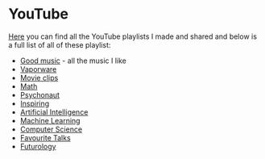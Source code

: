 # YouTube
[Here](https://www.youtube.com/channel/UCEKqrUfr_FMKIO9XSJS4vDw/playlists?view_as=subscriber) you can find all the YouTube playlists I made and shared and below is a full list of all of these playlist:
- [Good music](https://www.youtube.com/playlist?list=PL0nGxteCFLXYA1fsLmlWzY0Tyoo3c7tF-) - all the music I like 
- [Vaporware](https://www.youtube.com/playlist?list=PL0nGxteCFLXapia7BObp8ehDADOq1l5sB)
- [Movie clips](https://www.youtube.com/playlist?list=PL0nGxteCFLXYniLU1UARhkvtSGunUS_rh)
- [Math](https://www.youtube.com/playlist?list=PL0nGxteCFLXadr2GH8WHFaAyzI7RfKIRj)
- [Psychonaut](https://www.youtube.com/playlist?list=PL0nGxteCFLXYTlb-MmubTQi2MX1Ig5HgD)
- [Inspiring](https://www.youtube.com/playlist?list=PL0nGxteCFLXa74sxBoaqgC-S8EFK4Zno-)
- [Artificial Intelligence](https://www.youtube.com/playlist?list=PL0nGxteCFLXbmRFnuk6Fafso7aONy1umj)
- [Machine Learning](https://www.youtube.com/playlist?list=PL0nGxteCFLXbdh3UaNdmlQijijCFvHo2z)
- [Computer Science](https://www.youtube.com/playlist?list=PL0nGxteCFLXaUij9ThDr-mmt0MMF-9xVg)
- [Favourite Talks](https://www.youtube.com/playlist?list=PL0nGxteCFLXb4XV7jEwkGbEc3v2mraFwo)
- [Futurology](https://www.youtube.com/playlist?list=PL0nGxteCFLXYO0hdKQYZ_mEmfO1jsl-sA)
